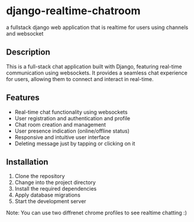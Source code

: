 # django-realtime-chatroom
a fullstack django web application that is realtime for users using channels and websocket

## Description

This is a full-stack chat application built with Django, featuring real-time communication using websockets. 
It provides a seamless chat experience for users, allowing them to connect and interact in real-time.

## Features

- Real-time chat functionality using websockets
- User registration and authentication and profile
- Chat room creation and management
- User presence indication (online/offline status)
- Responsive and intuitive user interface
- Deleting message just by tapping or clicking on it

## Installation

1. Clone the repository
2. Change into the project directory
3. Install the required dependencies
4. Apply database migrations
5. Start the development server

Note: You can use two diffrenet chrome profiles to see realtime chatting :)
